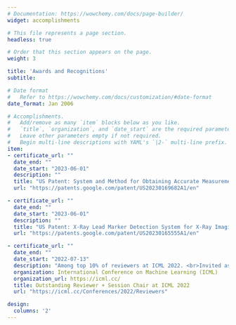 ```yaml
---
# Documentation: https://wowchemy.com/docs/page-builder/
widget: accomplishments

# This file represents a page section.
headless: true

# Order that this section appears on the page.
weight: 3

title: 'Awards and Recognitions'
subtitle:

# Date format
#   Refer to https://wowchemy.com/docs/customization/#date-format
date_format: Jan 2006

# Accomplishments.
#   Add/remove as many `item` blocks below as you like.
#   `title`, `organization`, and `date_start` are the required parameters.
#   Leave other parameters empty if not required.
#   Begin multi-line descriptions with YAML's `|2-` multi-line prefix.
item:
- certificate_url: ""
  date_end: ""
  date_start: "2023-06-01"
  description: ""
  title: "US Patent: System and Method for Obtaining Accurate Measurements and Quantification of X-Ray Image from Estimation of Key Anatomical Locations"
  url: "https://patents.google.com/patent/US20230169682A1/en"

- certificate_url: ""
  date_end: ""
  date_start: "2023-06-01"
  description: ""
  title: "US Patent: X-Ray Lead Marker Detection System for X-Ray Imaging System"
  url: "https://patents.google.com/patent/US20230165555A1/en"

- certificate_url: ""
  date_end: ""
  date_start: "2022-07-13"
  description: "Among top 10% of reviewers at ICML 2022. <br>Invited as an ICML 2022 Session Chair."
  organization: International Conference on Machine Learning (ICML)
  organization_url: https://icml.cc/
  title: Outstanding Reviewer + Session Chair at ICML 2022
  url: "https://icml.cc/Conferences/2022/Reviewers"

design:
  columns: '2'
---
```

